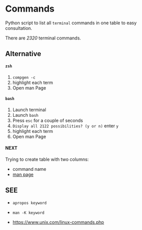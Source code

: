 # Commands

Python script to list all `terminal` commands in one table to easy consultation.

There are _2320_ terminal commands.

## Alternative

#### `zsh`

1. `compgen -c`
2. highlight each term
3. Open man Page


#### `bash`

1. Launch terminal
3. Launch `bash`
4. Press `esc` for a couple of seconds 
5. `Display all 2122 possibilities? (y or n)` enter `y`
6. highlight each term
7. Open man Page

#### NEXT

Trying to create table with two columns: 

* command name
* [man page](https://www.wikiwand.com/en/Man_page)

## SEE

- `apropos keyword`

- `man -K keyword`

- https://www.unix.com/linux-commands.php